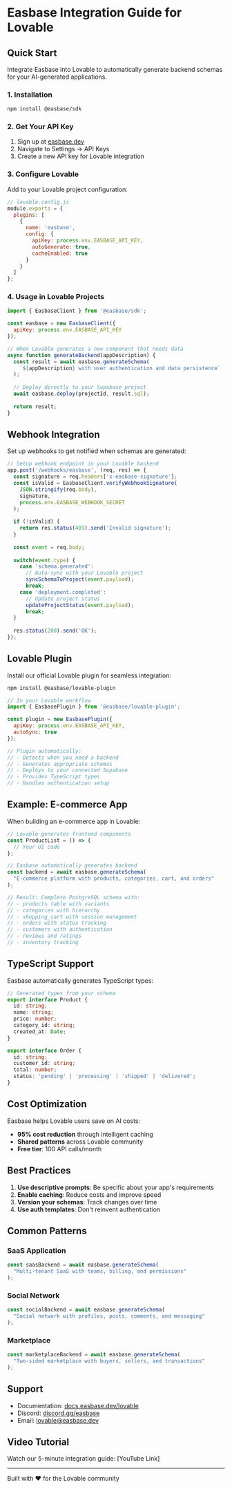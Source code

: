 # Easbase Integration Guide for Lovable

## Quick Start

Integrate Easbase into Lovable to automatically generate backend schemas for your AI-generated applications.

### 1. Installation

```bash
npm install @easbase/sdk
```

### 2. Get Your API Key

1. Sign up at [easbase.dev](https://easbase.dev)
2. Navigate to Settings → API Keys
3. Create a new API key for Lovable integration

### 3. Configure Lovable

Add to your Lovable project configuration:

```javascript
// lovable.config.js
module.exports = {
  plugins: [
    {
      name: 'easbase',
      config: {
        apiKey: process.env.EASBASE_API_KEY,
        autoGenerate: true,
        cacheEnabled: true
      }
    }
  ]
};
```

### 4. Usage in Lovable Projects

```javascript
import { EasbaseClient } from '@easbase/sdk';

const easbase = new EasbaseClient({
  apiKey: process.env.EASBASE_API_KEY
});

// When Lovable generates a new component that needs data
async function generateBackend(appDescription) {
  const result = await easbase.generateSchema(
    `${appDescription} with user authentication and data persistence`
  );
  
  // Deploy directly to your Supabase project
  await easbase.deploy(projectId, result.sql);
  
  return result;
}
```

## Webhook Integration

Set up webhooks to get notified when schemas are generated:

```javascript
// Setup webhook endpoint in your Lovable backend
app.post('/webhooks/easbase', (req, res) => {
  const signature = req.headers['x-easbase-signature'];
  const isValid = EasbaseClient.verifyWebhookSignature(
    JSON.stringify(req.body),
    signature,
    process.env.EASBASE_WEBHOOK_SECRET
  );
  
  if (!isValid) {
    return res.status(401).send('Invalid signature');
  }
  
  const event = req.body;
  
  switch(event.type) {
    case 'schema.generated':
      // Auto-sync with your Lovable project
      syncSchemaToProject(event.payload);
      break;
    case 'deployment.completed':
      // Update project status
      updateProjectStatus(event.payload);
      break;
  }
  
  res.status(200).send('OK');
});
```

## Lovable Plugin

Install our official Lovable plugin for seamless integration:

```bash
npm install @easbase/lovable-plugin
```

```javascript
// In your Lovable workflow
import { EasbasePlugin } from '@easbase/lovable-plugin';

const plugin = new EasbasePlugin({
  apiKey: process.env.EASBASE_API_KEY,
  autoSync: true
});

// Plugin automatically:
// - Detects when you need a backend
// - Generates appropriate schemas
// - Deploys to your connected Supabase
// - Provides TypeScript types
// - Handles authentication setup
```

## Example: E-commerce App

When building an e-commerce app in Lovable:

```javascript
// Lovable generates frontend components
const ProductList = () => {
  // Your UI code
};

// Easbase automatically generates backend
const backend = await easbase.generateSchema(
  "E-commerce platform with products, categories, cart, and orders"
);

// Result: Complete PostgreSQL schema with:
// - products table with variants
// - categories with hierarchy
// - shopping_cart with session management
// - orders with status tracking
// - customers with authentication
// - reviews and ratings
// - inventory tracking
```

## TypeScript Support

Easbase automatically generates TypeScript types:

```typescript
// Generated types from your schema
export interface Product {
  id: string;
  name: string;
  price: number;
  category_id: string;
  created_at: Date;
}

export interface Order {
  id: string;
  customer_id: string;
  total: number;
  status: 'pending' | 'processing' | 'shipped' | 'delivered';
}
```

## Cost Optimization

Easbase helps Lovable users save on AI costs:

- **95% cost reduction** through intelligent caching
- **Shared patterns** across Lovable community
- **Free tier**: 100 API calls/month

## Best Practices

1. **Use descriptive prompts**: Be specific about your app's requirements
2. **Enable caching**: Reduce costs and improve speed
3. **Version your schemas**: Track changes over time
4. **Use auth templates**: Don't reinvent authentication

## Common Patterns

### SaaS Application
```javascript
const saasBackend = await easbase.generateSchema(
  "Multi-tenant SaaS with teams, billing, and permissions"
);
```

### Social Network
```javascript
const socialBackend = await easbase.generateSchema(
  "Social network with profiles, posts, comments, and messaging"
);
```

### Marketplace
```javascript
const marketplaceBackend = await easbase.generateSchema(
  "Two-sided marketplace with buyers, sellers, and transactions"
);
```

## Support

- Documentation: [docs.easbase.dev/lovable](https://docs.easbase.dev/lovable)
- Discord: [discord.gg/easbase](https://discord.gg/easbase)
- Email: lovable@easbase.dev

## Video Tutorial

Watch our 5-minute integration guide: [YouTube Link]

---

Built with ❤️ for the Lovable community